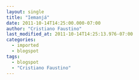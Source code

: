 ```yaml
---
layout: single
title: "Iemanjá"
date: 2011-10-14T14:25:00.000-07:00
author: "Cristiano Faustino"
last_modified_at: 2011-10-14T14:25:13.976-07:00
categories:
  - imported
  - blogspot
tags:
  - blogspot
  - "Cristiano Faustino"
---
```


<!--[if gte mso 9]><xml>  <o:OfficeDocumentSettings>   <o:RelyOnVML/>   <o:AllowPNG/>  </o:OfficeDocumentSettings> </xml><![endif]--><!--[if gte mso 9]><xml>  <w:WordDocument>   <w:View>Normal</w:View>   <w:Zoom>0</w:Zoom>   <w:TrackMoves/>   <w:TrackFormatting/>   <w:HyphenationZone>21</w:HyphenationZone>   <w:PunctuationKerning/>   <w:ValidateAgainstSchemas/>   <w:SaveIfXMLInvalid>false</w:SaveIfXMLInvalid>   <w:IgnoreMixedContent>false</w:IgnoreMixedContent>   <w:AlwaysShowPlaceholderText>false</w:AlwaysShowPlaceholderText>   <w:DoNotPromoteQF/>   <w:LidThemeOther>PT-BR</w:LidThemeOther>   <w:LidThemeAsian>X-NONE</w:LidThemeAsian>   <w:LidThemeComplexScript>X-NONE</w:LidThemeComplexScript>   <w:Compatibility>    <w:BreakWrappedTables/>    <w:SnapToGridInCell/>    <w:WrapTextWithPunct/>    <w:UseAsianBreakRules/>    <w:DontGrowAutofit/>    <w:SplitPgBreakAndParaMark/>    <w:EnableOpenTypeKerning/>    <w:DontFlipMirrorIndents/>    <w:OverrideTableStyleHps/>   </w:Compatibility>   <m:mathPr>    <m:mathFont m:val="Cambria Math"/>    <m:brkBin m:val="before"/>    <m:brkBinSub m:val="&#45;-"/>    <m:smallFrac m:val="off"/>    <m:dispDef/>    <m:lMargin m:val="0"/>    <m:rMargin m:val="0"/>    <m:defJc m:val="centerGroup"/>    <m:wrapIndent m:val="1440"/>    <m:intLim m:val="subSup"/>    <m:naryLim m:val="undOvr"/>   </m:mathPr></w:WordDocument> </xml><![endif]--><!--[if gte mso 9]><xml>  <w:LatentStyles DefLockedState="false" DefUnhideWhenUsed="true"

  DefSemiHidden="true" DefQFormat="false" DefPriority="99"

  LatentStyleCount="267">   <w:LsdException Locked="false" Priority="0" SemiHidden="false"

   UnhideWhenUsed="false" QFormat="true" Name="Normal"/>   <w:LsdException Locked="false" Priority="9" SemiHidden="false"

   UnhideWhenUsed="false" QFormat="true" Name="heading 1"/>   <w:LsdException Locked="false" Priority="9" QFormat="true" Name="heading 2"/>   <w:LsdException Locked="false" Priority="9" QFormat="true" Name="heading 3"/>   <w:LsdException Locked="false" Priority="9" QFormat="true" Name="heading 4"/>   <w:LsdException Locked="false" Priority="9" QFormat="true" Name="heading 5"/>   <w:LsdException Locked="false" Priority="9" QFormat="true" Name="heading 6"/>   <w:LsdException Locked="false" Priority="9" QFormat="true" Name="heading 7"/>   <w:LsdException Locked="false" Priority="9" QFormat="true" Name="heading 8"/>   <w:LsdException Locked="false" Priority="9" QFormat="true" Name="heading 9"/>   <w:LsdException Locked="false" Priority="39" Name="toc 1"/>   <w:LsdException Locked="false" Priority="39" Name="toc 2"/>   <w:LsdException Locked="false" Priority="39" Name="toc 3"/>   <w:LsdException Locked="false" Priority="39" Name="toc 4"/>   <w:LsdException Locked="false" Priority="39" Name="toc 5"/>   <w:LsdException Locked="false" Priority="39" Name="toc 6"/>   <w:LsdException Locked="false" Priority="39" Name="toc 7"/>   <w:LsdException Locked="false" Priority="39" Name="toc 8"/>   <w:LsdException Locked="false" Priority="39" Name="toc 9"/>   <w:LsdException Locked="false" Priority="35" QFormat="true" Name="caption"/>   <w:LsdException Locked="false" Priority="10" SemiHidden="false"

   UnhideWhenUsed="false" QFormat="true" Name="Title"/>   <w:LsdException Locked="false" Priority="1" Name="Default Paragraph Font"/>   <w:LsdException Locked="false" Priority="11" SemiHidden="false"

   UnhideWhenUsed="false" QFormat="true" Name="Subtitle"/>   <w:LsdException Locked="false" Priority="22" SemiHidden="false"

   UnhideWhenUsed="false" QFormat="true" Name="Strong"/>   <w:LsdException Locked="false" Priority="20" SemiHidden="false"

   UnhideWhenUsed="false" QFormat="true" Name="Emphasis"/>   <w:LsdException Locked="false" Priority="59" SemiHidden="false"

   UnhideWhenUsed="false" Name="Table Grid"/>   <w:LsdException Locked="false" UnhideWhenUsed="false" Name="Placeholder Text"/>   <w:LsdException Locked="false" Priority="1" SemiHidden="false"

   UnhideWhenUsed="false" QFormat="true" Name="No Spacing"/>   <w:LsdException Locked="false" Priority="60" SemiHidden="false"

   UnhideWhenUsed="false" Name="Light Shading"/>   <w:LsdException Locked="false" Priority="61" SemiHidden="false"

   UnhideWhenUsed="false" Name="Light List"/>   <w:LsdException Locked="false" Priority="62" SemiHidden="false"

   UnhideWhenUsed="false" Name="Light Grid"/>   <w:LsdException Locked="false" Priority="63" SemiHidden="false"

   UnhideWhenUsed="false" Name="Medium Shading 1"/>   <w:LsdException Locked="false" Priority="64" SemiHidden="false"

   UnhideWhenUsed="false" Name="Medium Shading 2"/>   <w:LsdException Locked="false" Priority="65" SemiHidden="false"

   UnhideWhenUsed="false" Name="Medium List 1"/>   <w:LsdException Locked="false" Priority="66" SemiHidden="false"

   UnhideWhenUsed="false" Name="Medium List 2"/>   <w:LsdException Locked="false" Priority="67" SemiHidden="false"

   UnhideWhenUsed="false" Name="Medium Grid 1"/>   <w:LsdException Locked="false" Priority="68" SemiHidden="false"

   UnhideWhenUsed="false" Name="Medium Grid 2"/>   <w:LsdException Locked="false" Priority="69" SemiHidden="false"

   UnhideWhenUsed="false" Name="Medium Grid 3"/>   <w:LsdException Locked="false" Priority="70" SemiHidden="false"

   UnhideWhenUsed="false" Name="Dark List"/>   <w:LsdException Locked="false" Priority="71" SemiHidden="false"

   UnhideWhenUsed="false" Name="Colorful Shading"/>   <w:LsdException Locked="false" Priority="72" SemiHidden="false"

   UnhideWhenUsed="false" Name="Colorful List"/>   <w:LsdException Locked="false" Priority="73" SemiHidden="false"

   UnhideWhenUsed="false" Name="Colorful Grid"/>   <w:LsdException Locked="false" Priority="60" SemiHidden="false"

   UnhideWhenUsed="false" Name="Light Shading Accent 1"/>   <w:LsdException Locked="false" Priority="61" SemiHidden="false"

   UnhideWhenUsed="false" Name="Light List Accent 1"/>   <w:LsdException Locked="false" Priority="62" SemiHidden="false"

   UnhideWhenUsed="false" Name="Light Grid Accent 1"/>   <w:LsdException Locked="false" Priority="63" SemiHidden="false"

   UnhideWhenUsed="false" Name="Medium Shading 1 Accent 1"/>   <w:LsdException Locked="false" Priority="64" SemiHidden="false"

   UnhideWhenUsed="false" Name="Medium Shading 2 Accent 1"/>   <w:LsdException Locked="false" Priority="65" SemiHidden="false"

   UnhideWhenUsed="false" Name="Medium List 1 Accent 1"/>   <w:LsdException Locked="false" UnhideWhenUsed="false" Name="Revision"/>   <w:LsdException Locked="false" Priority="34" SemiHidden="false"

   UnhideWhenUsed="false" QFormat="true" Name="List Paragraph"/>   <w:LsdException Locked="false" Priority="29" SemiHidden="false"

   UnhideWhenUsed="false" QFormat="true" Name="Quote"/>   <w:LsdException Locked="false" Priority="30" SemiHidden="false"

   UnhideWhenUsed="false" QFormat="true" Name="Intense Quote"/>   <w:LsdException Locked="false" Priority="66" SemiHidden="false"

   UnhideWhenUsed="false" Name="Medium List 2 Accent 1"/>   <w:LsdException Locked="false" Priority="67" SemiHidden="false"

   UnhideWhenUsed="false" Name="Medium Grid 1 Accent 1"/>   <w:LsdException Locked="false" Priority="68" SemiHidden="false"

   UnhideWhenUsed="false" Name="Medium Grid 2 Accent 1"/>   <w:LsdException Locked="false" Priority="69" SemiHidden="false"

   UnhideWhenUsed="false" Name="Medium Grid 3 Accent 1"/>   <w:LsdException Locked="false" Priority="70" SemiHidden="false"

   UnhideWhenUsed="false" Name="Dark List Accent 1"/>   <w:LsdException Locked="false" Priority="71" SemiHidden="false"

   UnhideWhenUsed="false" Name="Colorful Shading Accent 1"/>   <w:LsdException Locked="false" Priority="72" SemiHidden="false"

   UnhideWhenUsed="false" Name="Colorful List Accent 1"/>   <w:LsdException Locked="false" Priority="73" SemiHidden="false"

   UnhideWhenUsed="false" Name="Colorful Grid Accent 1"/>   <w:LsdException Locked="false" Priority="60" SemiHidden="false"

   UnhideWhenUsed="false" Name="Light Shading Accent 2"/>   <w:LsdException Locked="false" Priority="61" SemiHidden="false"

   UnhideWhenUsed="false" Name="Light List Accent 2"/>   <w:LsdException Locked="false" Priority="62" SemiHidden="false"

   UnhideWhenUsed="false" Name="Light Grid Accent 2"/>   <w:LsdException Locked="false" Priority="63" SemiHidden="false"

   UnhideWhenUsed="false" Name="Medium Shading 1 Accent 2"/>   <w:LsdException Locked="false" Priority="64" SemiHidden="false"

   UnhideWhenUsed="false" Name="Medium Shading 2 Accent 2"/>   <w:LsdException Locked="false" Priority="65" SemiHidden="false"

   UnhideWhenUsed="false" Name="Medium List 1 Accent 2"/>   <w:LsdException Locked="false" Priority="66" SemiHidden="false"

   UnhideWhenUsed="false" Name="Medium List 2 Accent 2"/>   <w:LsdException Locked="false" Priority="67" SemiHidden="false"

   UnhideWhenUsed="false" Name="Medium Grid 1 Accent 2"/>   <w:LsdException Locked="false" Priority="68" SemiHidden="false"

   UnhideWhenUsed="false" Name="Medium Grid 2 Accent 2"/>   <w:LsdException Locked="false" Priority="69" SemiHidden="false"

   UnhideWhenUsed="false" Name="Medium Grid 3 Accent 2"/>   <w:LsdException Locked="false" Priority="70" SemiHidden="false"

   UnhideWhenUsed="false" Name="Dark List Accent 2"/>   <w:LsdException Locked="false" Priority="71" SemiHidden="false"

   UnhideWhenUsed="false" Name="Colorful Shading Accent 2"/>   <w:LsdException Locked="false" Priority="72" SemiHidden="false"

   UnhideWhenUsed="false" Name="Colorful List Accent 2"/>   <w:LsdException Locked="false" Priority="73" SemiHidden="false"

   UnhideWhenUsed="false" Name="Colorful Grid Accent 2"/>   <w:LsdException Locked="false" Priority="60" SemiHidden="false"

   UnhideWhenUsed="false" Name="Light Shading Accent 3"/>   <w:LsdException Locked="false" Priority="61" SemiHidden="false"

   UnhideWhenUsed="false" Name="Light List Accent 3"/>   <w:LsdException Locked="false" Priority="62" SemiHidden="false"

   UnhideWhenUsed="false" Name="Light Grid Accent 3"/>   <w:LsdException Locked="false" Priority="63" SemiHidden="false"

   UnhideWhenUsed="false" Name="Medium Shading 1 Accent 3"/>   <w:LsdException Locked="false" Priority="64" SemiHidden="false"

   UnhideWhenUsed="false" Name="Medium Shading 2 Accent 3"/>   <w:LsdException Locked="false" Priority="65" SemiHidden="false"

   UnhideWhenUsed="false" Name="Medium List 1 Accent 3"/>   <w:LsdException Locked="false" Priority="66" SemiHidden="false"

   UnhideWhenUsed="false" Name="Medium List 2 Accent 3"/>   <w:LsdException Locked="false" Priority="67" SemiHidden="false"

   UnhideWhenUsed="false" Name="Medium Grid 1 Accent 3"/>   <w:LsdException Locked="false" Priority="68" SemiHidden="false"

   UnhideWhenUsed="false" Name="Medium Grid 2 Accent 3"/>   <w:LsdException Locked="false" Priority="69" SemiHidden="false"

   UnhideWhenUsed="false" Name="Medium Grid 3 Accent 3"/>   <w:LsdException Locked="false" Priority="70" SemiHidden="false"

   UnhideWhenUsed="false" Name="Dark List Accent 3"/>   <w:LsdException Locked="false" Priority="71" SemiHidden="false"

   UnhideWhenUsed="false" Name="Colorful Shading Accent 3"/>   <w:LsdException Locked="false" Priority="72" SemiHidden="false"

   UnhideWhenUsed="false" Name="Colorful List Accent 3"/>   <w:LsdException Locked="false" Priority="73" SemiHidden="false"

   UnhideWhenUsed="false" Name="Colorful Grid Accent 3"/>   <w:LsdException Locked="false" Priority="60" SemiHidden="false"

   UnhideWhenUsed="false" Name="Light Shading Accent 4"/>   <w:LsdException Locked="false" Priority="61" SemiHidden="false"

   UnhideWhenUsed="false" Name="Light List Accent 4"/>   <w:LsdException Locked="false" Priority="62" SemiHidden="false"

   UnhideWhenUsed="false" Name="Light Grid Accent 4"/>   <w:LsdException Locked="false" Priority="63" SemiHidden="false"

   UnhideWhenUsed="false" Name="Medium Shading 1 Accent 4"/>   <w:LsdException Locked="false" Priority="64" SemiHidden="false"

   UnhideWhenUsed="false" Name="Medium Shading 2 Accent 4"/>   <w:LsdException Locked="false" Priority="65" SemiHidden="false"

   UnhideWhenUsed="false" Name="Medium List 1 Accent 4"/>   <w:LsdException Locked="false" Priority="66" SemiHidden="false"

   UnhideWhenUsed="false" Name="Medium List 2 Accent 4"/>   <w:LsdException Locked="false" Priority="67" SemiHidden="false"

   UnhideWhenUsed="false" Name="Medium Grid 1 Accent 4"/>   <w:LsdException Locked="false" Priority="68" SemiHidden="false"

   UnhideWhenUsed="false" Name="Medium Grid 2 Accent 4"/>   <w:LsdException Locked="false" Priority="69" SemiHidden="false"

   UnhideWhenUsed="false" Name="Medium Grid 3 Accent 4"/>   <w:LsdException Locked="false" Priority="70" SemiHidden="false"

   UnhideWhenUsed="false" Name="Dark List Accent 4"/>   <w:LsdException Locked="false" Priority="71" SemiHidden="false"

   UnhideWhenUsed="false" Name="Colorful Shading Accent 4"/>   <w:LsdException Locked="false" Priority="72" SemiHidden="false"

   UnhideWhenUsed="false" Name="Colorful List Accent 4"/>   <w:LsdException Locked="false" Priority="73" SemiHidden="false"

   UnhideWhenUsed="false" Name="Colorful Grid Accent 4"/>   <w:LsdException Locked="false" Priority="60" SemiHidden="false"

   UnhideWhenUsed="false" Name="Light Shading Accent 5"/>   <w:LsdException Locked="false" Priority="61" SemiHidden="false"

   UnhideWhenUsed="false" Name="Light List Accent 5"/>   <w:LsdException Locked="false" Priority="62" SemiHidden="false"

   UnhideWhenUsed="false" Name="Light Grid Accent 5"/>   <w:LsdException Locked="false" Priority="63" SemiHidden="false"

   UnhideWhenUsed="false" Name="Medium Shading 1 Accent 5"/>   <w:LsdException Locked="false" Priority="64" SemiHidden="false"

   UnhideWhenUsed="false" Name="Medium Shading 2 Accent 5"/>   <w:LsdException Locked="false" Priority="65" SemiHidden="false"

   UnhideWhenUsed="false" Name="Medium List 1 Accent 5"/>   <w:LsdException Locked="false" Priority="66" SemiHidden="false"

   UnhideWhenUsed="false" Name="Medium List 2 Accent 5"/>   <w:LsdException Locked="false" Priority="67" SemiHidden="false"

   UnhideWhenUsed="false" Name="Medium Grid 1 Accent 5"/>   <w:LsdException Locked="false" Priority="68" SemiHidden="false"

   UnhideWhenUsed="false" Name="Medium Grid 2 Accent 5"/>   <w:LsdException Locked="false" Priority="69" SemiHidden="false"

   UnhideWhenUsed="false" Name="Medium Grid 3 Accent 5"/>   <w:LsdException Locked="false" Priority="70" SemiHidden="false"

   UnhideWhenUsed="false" Name="Dark List Accent 5"/>   <w:LsdException Locked="false" Priority="71" SemiHidden="false"

   UnhideWhenUsed="false" Name="Colorful Shading Accent 5"/>   <w:LsdException Locked="false" Priority="72" SemiHidden="false"

   UnhideWhenUsed="false" Name="Colorful List Accent 5"/>   <w:LsdException Locked="false" Priority="73" SemiHidden="false"

   UnhideWhenUsed="false" Name="Colorful Grid Accent 5"/>   <w:LsdException Locked="false" Priority="60" SemiHidden="false"

   UnhideWhenUsed="false" Name="Light Shading Accent 6"/>   <w:LsdException Locked="false" Priority="61" SemiHidden="false"

   UnhideWhenUsed="false" Name="Light List Accent 6"/>   <w:LsdException Locked="false" Priority="62" SemiHidden="false"

   UnhideWhenUsed="false" Name="Light Grid Accent 6"/>   <w:LsdException Locked="false" Priority="63" SemiHidden="false"

   UnhideWhenUsed="false" Name="Medium Shading 1 Accent 6"/>   <w:LsdException Locked="false" Priority="64" SemiHidden="false"

   UnhideWhenUsed="false" Name="Medium Shading 2 Accent 6"/>   <w:LsdException Locked="false" Priority="65" SemiHidden="false"

   UnhideWhenUsed="false" Name="Medium List 1 Accent 6"/>   <w:LsdException Locked="false" Priority="66" SemiHidden="false"

   UnhideWhenUsed="false" Name="Medium List 2 Accent 6"/>   <w:LsdException Locked="false" Priority="67" SemiHidden="false"

   UnhideWhenUsed="false" Name="Medium Grid 1 Accent 6"/>   <w:LsdException Locked="false" Priority="68" SemiHidden="false"

   UnhideWhenUsed="false" Name="Medium Grid 2 Accent 6"/>   <w:LsdException Locked="false" Priority="69" SemiHidden="false"

   UnhideWhenUsed="false" Name="Medium Grid 3 Accent 6"/>   <w:LsdException Locked="false" Priority="70" SemiHidden="false"

   UnhideWhenUsed="false" Name="Dark List Accent 6"/>   <w:LsdException Locked="false" Priority="71" SemiHidden="false"

   UnhideWhenUsed="false" Name="Colorful Shading Accent 6"/>   <w:LsdException Locked="false" Priority="72" SemiHidden="false"

   UnhideWhenUsed="false" Name="Colorful List Accent 6"/>   <w:LsdException Locked="false" Priority="73" SemiHidden="false"

   UnhideWhenUsed="false" Name="Colorful Grid Accent 6"/>   <w:LsdException Locked="false" Priority="19" SemiHidden="false"

   UnhideWhenUsed="false" QFormat="true" Name="Subtle Emphasis"/>   <w:LsdException Locked="false" Priority="21" SemiHidden="false"

   UnhideWhenUsed="false" QFormat="true" Name="Intense Emphasis"/>   <w:LsdException Locked="false" Priority="31" SemiHidden="false"

   UnhideWhenUsed="false" QFormat="true" Name="Subtle Reference"/>   <w:LsdException Locked="false" Priority="32" SemiHidden="false"

   UnhideWhenUsed="false" QFormat="true" Name="Intense Reference"/>   <w:LsdException Locked="false" Priority="33" SemiHidden="false"

   UnhideWhenUsed="false" QFormat="true" Name="Book Title"/>   <w:LsdException Locked="false" Priority="37" Name="Bibliography"/>   <w:LsdException Locked="false" Priority="39" QFormat="true" Name="TOC Heading"/>  </w:LatentStyles> </xml><![endif]--><!--[if gte mso 10]> <style>

 /* Style Definitions */

 table.MsoNormalTable

 {mso-style-name:"Tabela normal";

 mso-tstyle-rowband-size:0;

 mso-tstyle-colband-size:0;

 mso-style-noshow:yes;

 mso-style-priority:99;

 mso-style-parent:"";

 mso-padding-alt:0cm 5.4pt 0cm 5.4pt;

 mso-para-margin-top:0cm;

 mso-para-margin-right:0cm;

 mso-para-margin-bottom:10.0pt;

 mso-para-margin-left:0cm;

 line-height:115%;

 mso-pagination:widow-orphan;

 font-size:11.0pt;

 font-family:"Calibri","sans-serif";

 mso-ascii-font-family:Calibri;

 mso-ascii-theme-font:minor-latin;

 mso-hansi-font-family:Calibri;

 mso-hansi-theme-font:minor-latin;

 mso-bidi-font-family:"Times New Roman";

 mso-bidi-theme-font:minor-bidi;

 mso-fareast-language:EN-US;}

</style> <![endif]--> Enquanto olhei ao mar, ali estava toda sua imensidão... Olhei e pensei o quão difícil seria à minha mente encaixar a idéia de suicídio dentre às águas, se algo de fato barraria esse instinto de andar calmamente em busca do horizonte que eu via sem se importar muito que ali seria o fim, e ali seria o fim. Enquanto isso surgiu uma flor jogada da água diretamente a mim, em um gesto que dissesse “Tal atitude não acabaria com esse seu vazio, apenas o instituiria a outra pessoa”. E a flor me fez sentir vivo por fora e morto por dentro. Não em um sentido que me faça dizer que estou depressivo a ponto de querer pular de uma ponte ou de fato atender a esse meu desejo instantâneo de me jogar ao mar sem saber nadar, mas um sentido que diz não haver um só motivo de vida, um só alicerce a que se segurar.





Caminhando entre a areia da praia me volto a pensar no que seguramente estou perdendo ao não me sentir em um só sentimento, é como se meu corpo e a parte lógica de minha mente controlassem a mim o tempo todo, apenas fazer tarefas normais, sem atribuir qualquer sentimento dentre elas, sem encontrar qualquer desespero ao chegar o momento de ter que chorar. Não me desespero, não mais.





Vi-me numa analogia porca ao vento, a imensidão do mar e a quantidade inesgotável de areia que possa cobrir meus pés. Enquanto pensei tanto em como dispersar esse sentimento (ou essa falta de sentimento) escolhi as letras erradas organizadas da maneira certa, escolhi em minha mente lógica palavras que pudessem ser sósias daquelas que instituíram uma vez alguns de meus sentimentos, palavras que pudessem um dia ter significado, mas hoje são apenas as palavras ali escritas e organizadas como se fossem apenas produtos em uma prateleira de supermercado.





E deitado na praia, hoje, apenas a música, como um manto cobertor, me aquece e me faz lembrar o que é sentir.





<span lang="EN-US" style="mso-ansi-language: EN-US;">“Someone finds salvation in everyone, another only pain”.





Talvez eu procure a salvação em você, talvez procure apenas. 





